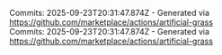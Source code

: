 Commits: 2025-09-23T20:31:47.874Z - Generated via https://github.com/marketplace/actions/artificial-grass
<br>
Commits: 2025-09-23T20:31:47.874Z - Generated via https://github.com/marketplace/actions/artificial-grass
<br>

